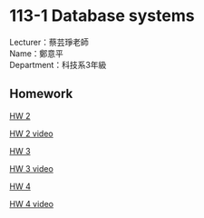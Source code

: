 # 113-1 Database systems
Lecturer：蔡芸琤老師   
Name：鄭意平   
Department：科技系3年級  

## Homework
<p dir="auto"><a href="https://github.com/hann0209/database-systems/tree/main/hw2" rel="nofollow">HW 2</a></p>
<p dir="auto"><a href="https://youtu.be/AiDX7JTEtFY" rel="nofollow">HW 2 video</a></p>
<p dir="auto"><a href="https://github.com/hann0209/database-systems/tree/main/hw3" rel="nofollow">HW 3</a></p>
<p dir="auto"><a href="https://youtu.be/NsyJgXOH5vc" rel="nofollow">HW 3 video</a></p>
<p dir="auto"><a href="https://github.com/hann0209/database-systems/tree/main/hw4" rel="nofollow">HW 4</a></p>
<p dir="auto"><a href="https://youtu.be/vOZSNIZWLAc" rel="nofollow">HW 4 video</a></p>
